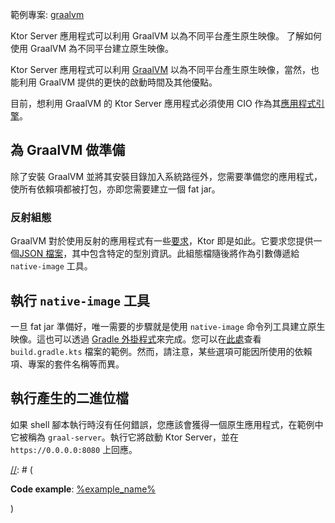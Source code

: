 [//]: # (title: GraalVM)

[//]: # (title: GraalVM)

<tldr>
<p>
<control>範例專案</control>: <a href="https://github.com/ktorio/ktor-samples/tree/main/graalvm">graalvm</a>
</p>
</tldr>

<web-summary>
Ktor Server 應用程式可以利用 GraalVM 以為不同平台產生原生映像。
</web-summary>
<link-summary>
了解如何使用 GraalVM 為不同平台建立原生映像。
</link-summary>

Ktor Server 應用程式可以利用 [GraalVM](https://graalvm.org) 以為不同平台產生原生映像，當然，也能利用 GraalVM 提供的更快的啟動時間及其他優點。

目前，想利用 GraalVM 的 Ktor Server 應用程式必須使用 CIO 作為其[應用程式引擎](server-engines.md)。

## 為 GraalVM 做準備

除了安裝 GraalVM 並將其安裝目錄加入系統路徑外，您需要準備您的應用程式，使所有依賴項都被打包，亦即您需要建立一個 fat jar。

### 反射組態

GraalVM 對於使用反射的應用程式有一些[要求](https://www.graalvm.org/22.1/reference-manual/native-image/Reflection/)，Ktor 即是如此。它要求您提供一個[JSON 檔案](https://github.com/ktorio/ktor-samples/blob/main/graalvm/src/main/resources/META-INF/native-image/reflect-config.json)，其中包含特定的型別資訊。此組態檔隨後將作為引數傳遞給 `native-image` 工具。

## 執行 `native-image` 工具

一旦 fat jar 準備好，唯一需要的步驟就是使用 `native-image` 命令列工具建立原生映像。這也可以透過 [Gradle 外掛程式](https://graalvm.github.io/native-build-tools/0.9.8/gradle-plugin.html)來完成。您可以在[此處](https://github.com/ktorio/ktor-samples/blob/main/graalvm/build.gradle.kts)查看 `build.gradle.kts` 檔案的範例。然而，請注意，某些選項可能因所使用的依賴項、專案的套件名稱等而異。

## 執行產生的二進位檔

如果 shell 腳本執行時沒有任何錯誤，您應該會獲得一個原生應用程式，在範例中它被稱為 `graal-server`。執行它將啟動 Ktor Server，並在 `https://0.0.0.0:8080` 上回應。

[//]: # (<tldr>)

[//]: # (<var name="example_name" value="deployment-ktor-plugin"/>)

[//]: # (<p>
    <b>Code example</b>:
    <a href="https://github.com/ktorio/ktor-documentation/tree/%ktor_version%/codeSnippets/snippets/%example_name%">
        %example_name%
    </a>
</p>)

[//]: # (</tldr>)

[//]: # ()
[//]: # (<link-summary>)

[//]: # (Ktor server applications can make use of GraalVM in order to have native images for different platforms.)

[//]: # (</link-summary>)

[//]: # ()
[//]: # (Ktor server applications can make use of [GraalVM]&#40;https://graalvm.org&#41; in order to have native images for different platforms and, of course, take advantage of the faster start-up times and other benefits that GraalVM provides. The [Ktor Gradle plugin]&#40;https://github.com/ktorio/ktor-build-plugins&#41; allows you to build a project's GraalVM native image.)

[//]: # ()
[//]: # (> Currently, Ktor server applications that want to leverage GraalVM have to use CIO as the [application engine]&#40;Engines.md&#41;.)

[//]: # ()
[//]: # (## Prepare for GraalVM)

[//]: # ()
[//]: # (Before building a project's GraalVM native image, make sure the following prerequisites are met:)

[//]: # (- [GraalVM]&#40;https://www.graalvm.org/docs/getting-started/&#41; and [Native Image]&#40;https://www.graalvm.org/reference-manual/native-image/&#41; are installed.)

[//]: # (- The `GRAALVM_HOME` and `JAVA_HOME` environment variables are set.)

[//]: # ()
[//]: # (## Configure the Ktor plugin {id="configure-plugin"})

[//]: # (To build a native executable, you need to configure the Ktor plugin first:)

[//]: # (1. Open the `build.gradle.kts` file and add the plugin to the `plugins` block:)

[//]: # (   ```kotlin)

[//]: # (   ```)

[//]: # (   {src="snippets/deployment-ktor-plugin/build.gradle.kts" include-lines="5,8-9"})

[//]: # ()
[//]: # (2. Make sure the [main application class]&#40;server-dependencies.xml#create-entry-point&#41; is configured:)

[//]: # (   ```kotlin)

[//]: # (   ```)

[//]: # (   {src="snippets/deployment-ktor-plugin/build.gradle.kts" include-lines="11-13"})

[//]: # ()
[//]: # (3. Optionally, you can  configure the name of the native executable to be generated using the `ktor.nativeImage` extension:)

[//]: # (   ```kotlin)

[//]: # (   ```)

[//]: # (   {src="snippets/deployment-ktor-plugin/build.gradle.kts" include-lines="29,48-51"})

[//]: # ()
[//]: # ()
[//]: # (## Build and run a native executable {id="build"})

[//]: # ()
[//]: # (The `buildNativeImage` task provided by the Ktor plugin generates a native executable with your application in the `build/native/nativeCompile` directory.)

[//]: # (Executing it will launch the Ktor server, responding on `https://0.0.0.0:8080` by default.)